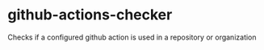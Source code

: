 # github-actions-checker
Checks if a configured github action is used in a repository or organization
